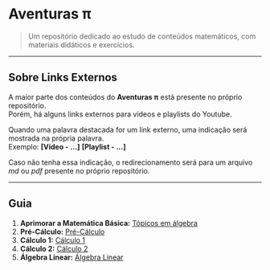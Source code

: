 # Aventuras π

> Um repositório dedicado ao estudo de conteúdos matemáticos, com materiais didáticos e exercícios.<br>

---
## Sobre Links Externos

A maior parte dos conteúdos do **Aventuras π** está presente no próprio repositório.<br>
Porém, há alguns links externos para vídeos e playlists do Youtube.<br>

Quando uma palavra destacada for um link externo, uma indicação será mostrada na própria palavra.<br>
Exemplo: **[Vídeo - ...]** **[Playlist - ...]**

Caso não tenha essa indicação, o redirecionamento será para um arquivo *md* ou *pdf* presente no próprio repositório.

---
## Guia

1. **Aprimorar a Matemática Básica:** [Tópicos em álgebra](/algebra)
2. **Pré-Cálculo:** [Pré-Cálculo](/pre-calculo)
3. **Cálculo 1:** [Cálculo 1](/calculo1)
4. **Cálculo 2:** [Cálculo 2](/integrais)
5. **Álgebra Linear:** [Álgebra Linear](/linear)
